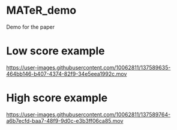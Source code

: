 # MATeR_demo
Demo for the paper

# Low score example

https://user-images.githubusercontent.com/10062811/137589635-464bb146-b407-4374-82f9-34e5eea1992c.mov

# High score example

https://user-images.githubusercontent.com/10062811/137589764-a6b7ecfd-baa7-48f9-9d0c-e3b3ff06ca85.mov

